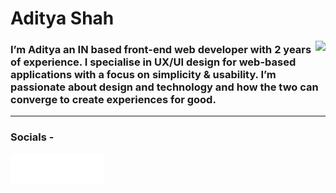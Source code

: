 # Aditya Shah

<img src="https://media.discordapp.net/attachments/1081988909518573710/1082217146815369227/c9cc6646b0782a5c07e5d7f232fa1c81.jpg" align="right" />

### I’m Aditya an IN based front-end web developer with 2 years of experience. I specialise in UX/UI design for web-based applications with a focus on simplicity & usability. I’m passionate about design and technology and how the two can converge to create experiences for good.

---

### Socials - 

<a herf="https://instagram.com/ewww_adi"><img width="50" src="https://raw.githubusercontent.com/ewwadii/ewwadii/e6a8b883423ceaa6b23e6c31b85b1f21dd05d05f/assets/instagram.svg" align="left" /></a>
<a herf="https://twitter.com/ewww_adi"><img width="50" src="https://raw.githubusercontent.com/ewwadii/ewwadii/65e3101ffa9bea7cb1acf05def3b30104e719103/assets/twitter.svg" align="left" /></a>
<a herf="https://behance.com/TheRealAdityaS"><img width="50" src="https://raw.githubusercontent.com/ewwadii/ewwadii/d63d87d8118aa47b2952a407ed3d53b60fa08ff6/assets/behance.svg" align="left" /></a>

<!-- [![Sparkline](https://stars.medv.io/Naereen/badges.svg)](https://stars.medv.io/ewwadii/badges) -->

<!--
**ewwadii/ewwadii** is a ✨ _special_ ✨ repository because its `README.md` (this file) appears on your GitHub profile.

Here are some ideas to get you started:

- 🔭 I’m currently working on ...
- 🌱 I’m currently learning ...
- 👯 I’m looking to collaborate on ...
- 🤔 I’m looking for help with ...
- 💬 Ask me about ...
- 📫 How to reach me: ...
- 😄 Pronouns: ...
- ⚡ Fun fact: ...
-->
